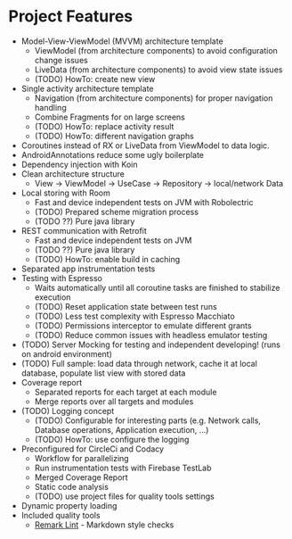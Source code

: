 # Project Features

*   Model-View-ViewModel (MVVM) architecture template
    *   ViewModel (from architecture components) to avoid configuration change issues
    *   LiveData (from architecture components) to avoid view state issues
    *   (TODO) HowTo: create new view
*   Single activity architecture template
    *   Navigation (from architecture components) for proper navigation handling
    *   Combine Fragments for on large screens
    *   (TODO) HowTo: replace activity result
    *   (TODO) HowTo: different navigation graphs
*   Coroutines instead of RX or LiveData from ViewModel to data logic.
*   AndroidAnnotations reduce some ugly boilerplate
*   Dependency injection with Koin
*   Clean architecture structure
    *   View -> ViewModel -> UseCase -> Repository -> local/network Data
*   Local storing with Room
    *   Fast and device independent tests on JVM with Robolectric
    *   (TODO) Prepared scheme migration process
    *   (TODO ??) Pure java library
*   REST communication with Retrofit
    *   Fast and device independent tests on JVM
    *   (TODO ??) Pure java library
    *   (TODO) HowTo: enable build in caching
*   Separated app instrumentation tests
*   Testing with Espresso
    *   Waits automatically until all coroutine tasks are finished to stabilize execution
    *   (TODO) Reset application state between test runs
    *   (TODO) Less test complexity with Espresso Macchiato
    *   (TODO) Permissions interceptor to emulate different grants
    *   (TODO) Reduce common issues with headless emulator testing
*   (TODO) Server Mocking for testing and independent developing! (runs on android environment)
*   (TODO) Full sample: load data through network, cache it at local database, populate list view with stored data
*   Coverage report
    *   Separated reports for each target at each module
    *   Merge reports over all targets and modules
*   (TODO) Logging concept
    *   (TODO) Configurable for interesting parts (e.g. Network calls, Database operations, Application execution, ...)
    *   (TODO) HowTo: use configure the logging
*   Preconfigured for CircleCi and Codacy
    *   Workflow for parallelizing
    *   Run instrumentation tests with Firebase TestLab
    *   Merged Coverage Report
    *   Static code analysis
    *   (TODO) use project files for quality tools settings
*   Dynamic property loading
*   Included quality tools
    *   [Remark Lint](https://github.com/remarkjs/remark-lint) - Markdown style checks
